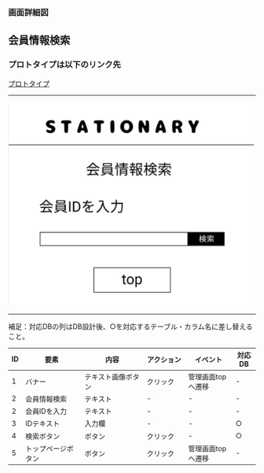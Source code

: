### 画面詳細図
## 会員情報検索
### プロトタイプは以下のリンク先
[プロトタイプ](https://www.figma.com/file/YN8g4ahM3raStzCZMDXhNA/stationary?node-id=1%3A10)
*****
<img src="img/会員情報検索.png" width="500">

*****
補足：対応DBの列はDB設計後、○を対応するテーブル・カラム名に差し替えること。

| ID | 要素 | 内容 | アクション | イベント | 対応DB |
|----|------|-----|------------|---------|-------|
|1   |バナー　　　　        |テキスト画像ボタン|クリック　　|管理画面topへ遷移|-|
|2   |会員情報検索　        |テキスト　　　　　|-    　　　|-        |-|
|2   |会員IDを入力　        |テキスト　　　　　|-    　　　|-        |-|
|3   |IDテキスト        　　|入力欄　　　　　|-    　　　　|-        |○|
|4   |検索ボタン　　        |ボタン　　　　　|クリック|-      　　　 |○|
|5   |トップページボタン　  |ボタン　　　　　　|クリック　　|管理画面topへ遷移|-|


